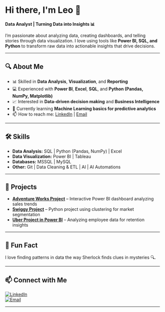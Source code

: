 # Hi there, I'm Leo 👋  
**Data Analyst | Turning Data into Insights 📊**

I’m passionate about analyzing data, creating dashboards, and telling stories through data visualization. I love using tools like **Power BI, SQL, and Python** to transform raw data into actionable insights that drive decisions.

---

## 🔍 About Me  
- 📊 Skilled in **Data Analysis**, **Visualization**, and **Reporting**
- 💻 Experienced with **Power BI**, **Excel**, **SQL**, and **Python (Pandas, NumPy, Matplotlib)**
- 📈 Interested in **Data-driven decision making** and **Business Intelligence**
- 🌱 Currently learning **Machine Learning basics for predictive analytics**
- 📫 How to reach me: [LinkedIn](https://linkedin.com/in/priyanshsharma06) | [Email](priyanshsharma0695@gmail.com)

---

## 🛠 Skills  
- **Data Analysis:** SQL | Python (Pandas, NumPy) | Excel  
- **Data Visualization:** Power BI | Tableau  
- **Databases:** MSSQL | MySQL  
- **Other:** Git | Data Cleaning & ETL | AI | AI Automations

---

## 🚀 Projects  
- [**Adventure Works Project**](https://github.com/username/sales-dashboard) – Interactive Power BI dashboard analyzing sales trends  
- [**Swiggy Project**](https://github.com/username/customer-segmentation) – Python project using clustering for market segmentation  
- [**Uber Project in Power BI**](https://github.com/username/hr-analytics) – Analyzing employee data for retention insights  

---

## 🎯 Fun Fact  
I love finding patterns in data the way Sherlock finds clues in mysteries 🔍.

---

## 📫 Connect with Me  
[![LinkedIn](https://img.shields.io/badge/LinkedIn-blue?logo=linkedin&logoColor=white)](https://linkedin.com/in/priyanshsharma06)  
[![Email](https://img.shields.io/badge/Email-D14836?logo=gmail&logoColor=white)](priyanshsharma0695@gmail.com)

---
